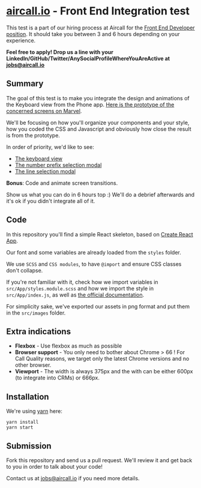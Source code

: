 # [aircall.io](https://aircall.io) - Front End Integration test

This test is a part of our hiring process at Aircall for the [Front End Developer position](https://jobs.lever.co/aircall/2ffeb0b4-a76f-4c13-aa36-1ffd17c7b93c). It should take you between 3 and 6 hours depending on your experience.

**Feel free to apply! Drop us a line with your LinkedIn/GitHub/Twitter/AnySocialProfileWhereYouAreActive at jobs@aircall.io**

## Summary

The goal of this test is to make you integrate the design and animations of the Keyboard view from the Phone app. [Here is the prototype of the concerned screens on Marvel](https://marvelapp.com/656if15).

We'll be focusing on how you'll organize your components and your style, how you coded the CSS and Javascript and obviously how close the result is from the prototype.

In order of priority, we'd like to see:

- [The keyboard view](https://marvelapp.com/656if15/screen/50639157)
- [The number prefix selection modal](https://marvelapp.com/656if15/screen/50639160)
- [The line selection modal](https://marvelapp.com/656if15/screen/50639164)

**Bonus**: Code and animate screen transitions.

Show us what you can do in 6 hours top :) We'll do a debrief afterwards and it's ok if you didn't integrate all of it.

## Code

In this repository you'll find a simple React skeleton, based on [Create React App](https://facebook.github.io/create-react-app/).

Our font and some variables are already loaded from the `styles` folder.

We use `SCSS` and `CSS modules`, to have `@import` and ensure CSS classes don't collapse.

If you're not familiar with it, check how we import variables in `src/App/styles.module.scss` and how we import the style in `src/App/index.js`, as well as [the official documentation](https://facebook.github.io/create-react-app/docs/adding-a-css-modules-stylesheet).

For simplicity sake, we've exported our assets in png format and put them in the `src/images` folder.

## Extra indications

- **Flexbox** - Use flexbox as much as possible
- **Browser support** - You only need to bother about Chrome > 66 ! For Call Quality reasons, we target only the latest Chrome versions and no other browser.
- **Viewport** - The width is always 375px and the with can be either 600px (to integrate into CRMs) or 666px.

## Installation

We're using [yarn](https://yarnpkg.com/lang/en/) here:

```
yarn install
yarn start
```

## Submission

Fork this repository and send us a pull request. We'll review it and get back to you in order to talk about your code!

Contact us at jobs@aircall.io if you need more details.
